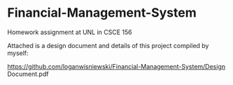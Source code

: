 # Financial-Management-System
Homework assignment at UNL in CSCE 156


Attached is a design document and details of this project compiled by myself:

https://github.com/loganwisniewski/Financial-Management-System/Design Document.pdf
